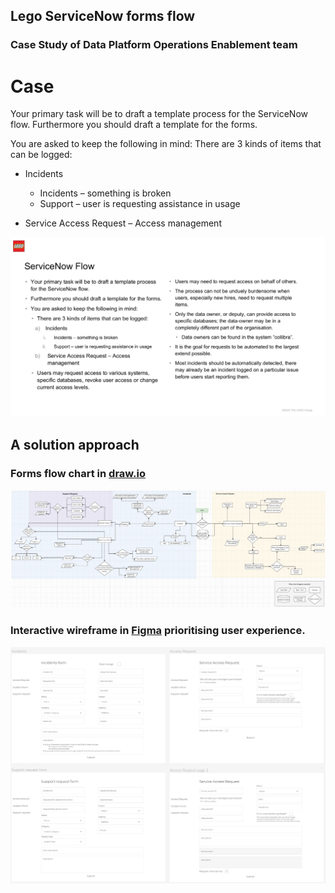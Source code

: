 ## Lego ServiceNow forms flow
### Case Study of Data Platform Operations Enablement team

# Case
Your primary task will be to draft a template process for the ServiceNow flow. Furthermore you should draft a template for the forms.

You are asked to keep the following in mind:
There are 3 kinds of items that can be logged:

* Incidents
  * Incidents – something is broken
  * Support – user is requesting assistance in usage

* Service Access Request – Access management

![](src/img/Requirements.JPG)

## A solution approach
### Forms flow chart in [draw.io](https://drive.google.com/file/d/1jpb90bWlvEtXh-S46Wm_USDrwOQwK-_I/view?usp=sharing)
![](src/img/forms-flow.JPG)

### Interactive wireframe in [Figma](https://www.figma.com/file/XQwwj1t18GPsMxVKiXLbnt/Untitled?node-id=0%3A1) prioritising user experience.

![](src/img/figma.JPG)
